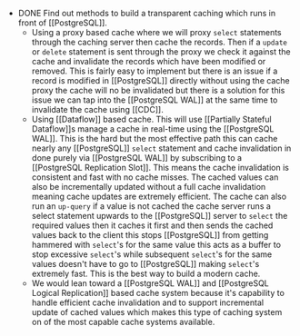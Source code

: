 - DONE Find out methods to build a transparent caching which runs in front of [[PostgreSQL]].
	- Using a proxy based cache where we will proxy `select` statements through the caching server then cache the records. Then if a `update` or `delete` statement is sent through the proxy we check it against the cache and invalidate the records which have been modified or removed. This is fairly easy to implement but there is an issue if a record is modified in [[PostgreSQL]] directly without using the cache proxy the cache will no be invalidated but there is a solution for this issue we can tap into the [[PostgreSQL WAL]] at the same time to invalidate the cache using [[CDC]].
	- Using [[Dataflow]] based cache. This will use [[Partially Stateful Dataflow]]s manage a cache in real-time using the [[PostgreSQL WAL]]. This is the hard but the most effective path this can cache nearly any [[PostgreSQL]] `select` statement and cache invalidation in done purely via [[PostgreSQL WAL]] by subscribing to a [[PostgreSQL Replication Slot]]. This means the cache invalidation is consistent and fast with no cache misses. The cached values can also be incrementally updated without a full cache invalidation meaning cache updates are extremely efficient. The cache can also run an `up-query` if a value is not cached the cache server runs a select statement upwards to the [[PostgreSQL]] server to `select` the required values then it caches it first and then sends the cached values back to the client this stops [[PostgreSQL]] from getting hammered with `select`'s for the same value this acts as a buffer to stop excessive `select`'s while subsequent `select`'s for the same values doesn't have to go to [[PostgreSQL]] making `select`'s extremely fast. This is the best way to build a modern cache.
	- We would lean toward a [[PostgreSQL WAL]] and [[PostgreSQL Logical Replication]] based cache system because it's capability to handle efficient cache invalidation and to support incremental update of cached values which makes this type of caching system on of the most capable cache systems available.
